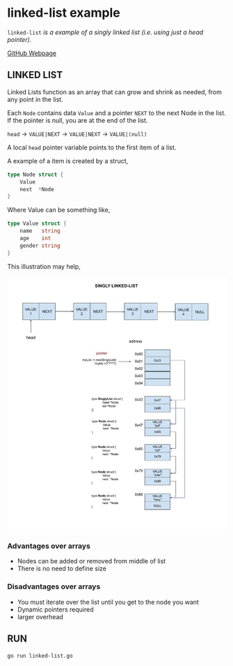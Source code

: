# linked-list example

`linked-list` _is a example of
a singly linked list (i.e. using just a head pointer)._

[GitHub Webpage](https://jeffdecola.github.io/my-go-examples/)

## LINKED LIST

Linked Lists function as an array that can grow and shrink as needed,
from any point in the list.

Each `Node` contains data `Value` and a pointer `NEXT` to the next
Node in the list. If the pointer is null, you are at the end of the list.

`head` -> `VALUE|NEXT` -> `VALUE|NEXT` -> `VALUE|(null)`

A local `head` pointer variable points to the first item of a list.

A example of a item is created by a struct,

```go
type Node struct {
    Value
    next  *Node
}
```

Where Value can be something like,

```go
type Value struct {
    name   string
    age    int
    gender string
}
```

This illustration may help,

![IMAGE - singly-linked-list - IMAGE](../../docs/pics/singly-linked-list.jpg)

### Advantages over arrays

* Nodes can be added or removed from middle of list
* There is no need to define size

### Disadvantages over arrays

* You must iterate over the list until you get to the node you want
* Dynamic pointers required
* larger overhead

## RUN

```bash
go run linked-list.go
```
